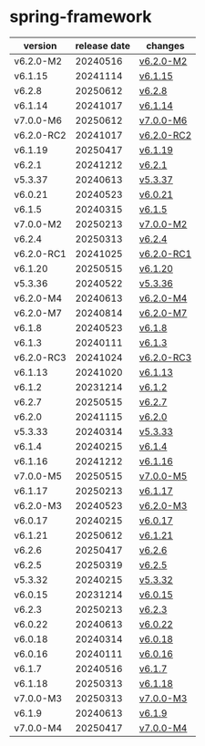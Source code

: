 # spring-framework	


|version|release date|changes|
|---|---|---|
|v6.2.0-M2|20240516|[v6.2.0-M2](./v6.2.0-M2-20240516.md)|
|v6.1.15|20241114|[v6.1.15](./v6.1.15-20241114.md)|
|v6.2.8|20250612|[v6.2.8](./v6.2.8-20250612.md)|
|v6.1.14|20241017|[v6.1.14](./v6.1.14-20241017.md)|
|v7.0.0-M6|20250612|[v7.0.0-M6](./v7.0.0-M6-20250612.md)|
|v6.2.0-RC2|20241017|[v6.2.0-RC2](./v6.2.0-RC2-20241017.md)|
|v6.1.19|20250417|[v6.1.19](./v6.1.19-20250417.md)|
|v6.2.1|20241212|[v6.2.1](./v6.2.1-20241212.md)|
|v5.3.37|20240613|[v5.3.37](./v5.3.37-20240613.md)|
|v6.0.21|20240523|[v6.0.21](./v6.0.21-20240523.md)|
|v6.1.5|20240315|[v6.1.5](./v6.1.5-20240315.md)|
|v7.0.0-M2|20250213|[v7.0.0-M2](./v7.0.0-M2-20250213.md)|
|v6.2.4|20250313|[v6.2.4](./v6.2.4-20250313.md)|
|v6.2.0-RC1|20241025|[v6.2.0-RC1](./v6.2.0-RC1-20241025.md)|
|v6.1.20|20250515|[v6.1.20](./v6.1.20-20250515.md)|
|v5.3.36|20240522|[v5.3.36](./v5.3.36-20240522.md)|
|v6.2.0-M4|20240613|[v6.2.0-M4](./v6.2.0-M4-20240613.md)|
|v6.2.0-M7|20240814|[v6.2.0-M7](./v6.2.0-M7-20240814.md)|
|v6.1.8|20240523|[v6.1.8](./v6.1.8-20240523.md)|
|v6.1.3|20240111|[v6.1.3](./v6.1.3-20240111.md)|
|v6.2.0-RC3|20241024|[v6.2.0-RC3](./v6.2.0-RC3-20241024.md)|
|v6.1.13|20241020|[v6.1.13](./v6.1.13-20241020.md)|
|v6.1.2|20231214|[v6.1.2](./v6.1.2-20231214.md)|
|v6.2.7|20250515|[v6.2.7](./v6.2.7-20250515.md)|
|v6.2.0|20241115|[v6.2.0](./v6.2.0-20241115.md)|
|v5.3.33|20240314|[v5.3.33](./v5.3.33-20240314.md)|
|v6.1.4|20240215|[v6.1.4](./v6.1.4-20240215.md)|
|v6.1.16|20241212|[v6.1.16](./v6.1.16-20241212.md)|
|v7.0.0-M5|20250515|[v7.0.0-M5](./v7.0.0-M5-20250515.md)|
|v6.1.17|20250213|[v6.1.17](./v6.1.17-20250213.md)|
|v6.2.0-M3|20240523|[v6.2.0-M3](./v6.2.0-M3-20240523.md)|
|v6.0.17|20240215|[v6.0.17](./v6.0.17-20240215.md)|
|v6.1.21|20250612|[v6.1.21](./v6.1.21-20250612.md)|
|v6.2.6|20250417|[v6.2.6](./v6.2.6-20250417.md)|
|v6.2.5|20250319|[v6.2.5](./v6.2.5-20250319.md)|
|v5.3.32|20240215|[v5.3.32](./v5.3.32-20240215.md)|
|v6.0.15|20231214|[v6.0.15](./v6.0.15-20231214.md)|
|v6.2.3|20250213|[v6.2.3](./v6.2.3-20250213.md)|
|v6.0.22|20240613|[v6.0.22](./v6.0.22-20240613.md)|
|v6.0.18|20240314|[v6.0.18](./v6.0.18-20240314.md)|
|v6.0.16|20240111|[v6.0.16](./v6.0.16-20240111.md)|
|v6.1.7|20240516|[v6.1.7](./v6.1.7-20240516.md)|
|v6.1.18|20250313|[v6.1.18](./v6.1.18-20250313.md)|
|v7.0.0-M3|20250313|[v7.0.0-M3](./v7.0.0-M3-20250313.md)|
|v6.1.9|20240613|[v6.1.9](./v6.1.9-20240613.md)|
|v7.0.0-M4|20250417|[v7.0.0-M4](./v7.0.0-M4-20250417.md)|
